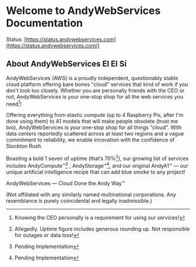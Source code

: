 # Welcome to AndyWebServices Documentation

Status: [https://status.andywebservices.com](https://status.andywebservices.com/)

## About AndyWebServices El El Sí

AndyWebServices (AWS) is a proudly independent, questionably stable cloud platform offering bare bones "cloud"
services that kind of work if you don't look too closely. Whether you are personally friends with the CEO or not,
AndyWebServices is your one-stop shop for all the web services you need[^1]!

Offering everything from elastic compute (up to 4 Raspberry Pis, after I'm done using them) to A1 models
that will make people obsolete (trust me bro), AndyWebServices is your one-stop shop for all things "cloud".
With data centers reportedly scattered across at least two regions and a vague commitment to reliability, we enable
innovation with the confidence of Stockton Rush.

Boasting a bold 1 seven of uptime (that’s 70%[^2]), our growing list of services includes AndyCompute™[^3] ,
AndyStorage™[^3], and our original AndyA1™ — our unique artificial intelligence recipe that can add blue smoke to any
project!

AndyWebServices — Cloud Done the Andy Way™

[^1]: Knowing the CEO personally is a requirement for using our services!
[^2]: Allegedly. Uptime figure includes generous rounding up. Not responsible for outages or data loss!
[^3]: Pending Implementation

(Not affiliated with any similarly named multinational corporations. Any resemblance is purely coincidental and legally
inadmissible.)
